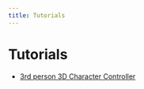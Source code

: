 ```yaml
---
title: Tutorials
---
```


# Tutorials

- [3rd person 3D Character Controller](/pages/tutorials/character_controller_3d_3rdp)

